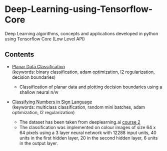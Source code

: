 # Deep-Learning-using-Tensorflow-Core
Deep Learning algorithms, concepts and applications developed in python using Tensorflow Core (Low Level API)

## Contents  

* [Planar Data Classification](https://nbviewer.jupyter.org/github/azfarkhoja305/Deep-Learning-using-Tensorflow-Core/blob/master/Planar%20Data%20Classification/Planar%20Data%20Classification%20using%20a%20shallow%20network.ipynb)  
(keywords: binary classification, adam optimization, l2 regularization, decision boundaries)
  * Classification of planar data and plotting decision boundaries using a shallow neural n/w    
  
* [Classifying Numbers in Sign Language](https://nbviewer.jupyter.org/github/azfarkhoja305/Deep-Learning-using-Tensorflow-Core/blob/master/Classifying%20Numbers%20in%20Sign%20Language/Classifying%20Numbers%20in%20Sign%20Language.ipynb)  
(keywords: multiclass classification, random mini batches, adam optimization, l2 regularization)  
   * The dataset has been taken from deeplearning.ai [course 2](https://www.coursera.org/learn/deep-neural-network/home/welcome)
   * The classification was implemented on colour images of size 64 x 64 pixels using a 3 layer neural network with 12288 input units, 40 units in the first hidden layer, 20 in the second hidden layer, 6 units in the output layer.  
